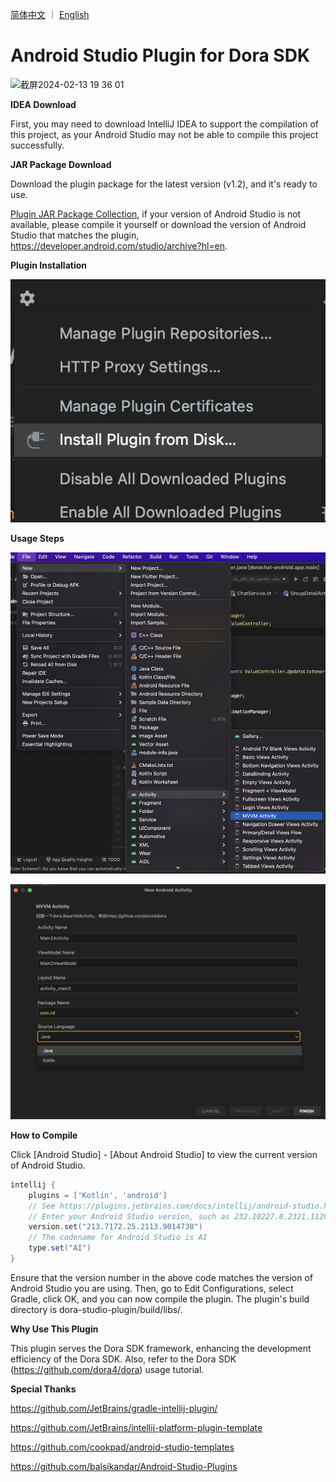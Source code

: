 <a href="./README.zh-CN.md">简体中文</a> ｜ <a href="./README.md">English</a>

# Android Studio Plugin for Dora SDK

<img width="963" alt="截屏2024-02-13 19 36 01" src="https://github.com/dora4/dora-studio-plugin/assets/71242257/77c7fd50-1618-48aa-87ba-9d977bf5c015">

**IDEA Download**

First, you may need to download IntelliJ IDEA to support the compilation of this project, as your Android Studio may not be able to compile this project successfully.

**JAR Package Download**

Download the plugin package for the latest version (v1.2), and it's ready to use.

<a href='https://github.com/dora4/dora-studio-plugin/blob/main/art/'>Plugin JAR Package Collection</a>, if your version of Android Studio is not available, please compile it yourself or download the version of Android Studio that matches the plugin, https://developer.android.com/studio/archive?hl=en.

**Plugin Installation**

![install-jar](https://github.com/dora4/dora-studio-plugin/blob/main/art/install-jar.png)

**Usage Steps**

![step1](https://github.com/dora4/dora-studio-plugin/blob/main/art/step1.png)

![step2](https://github.com/dora4/dora-studio-plugin/blob/main/art/step2.png)

**How to Compile**

Click [Android Studio] - [About Android Studio] to view the current version of Android Studio.

```groovy
intellij {
    plugins = ['Kotlin', 'android']
    // See https://plugins.jetbrains.com/docs/intellij/android-studio.html#android-studio-releases-listing
    // Enter your Android Studio version, such as 232.10227.8.2321.11203637
    version.set("213.7172.25.2113.9014738")
    // The codename for Android Studio is AI
    type.set("AI")
}
```

Ensure that the version number in the above code matches the version of Android Studio you are using. Then, go to Edit Configurations, select Gradle, click OK, and you can now compile the plugin. The plugin's build directory is dora-studio-plugin/build/libs/.

**Why Use This Plugin**

This plugin serves the Dora SDK framework, enhancing the development efficiency of the Dora SDK. Also, refer to the Dora SDK (https://github.com/dora4/dora) usage tutorial.

**Special Thanks**

https://github.com/JetBrains/gradle-intellij-plugin/

https://github.com/JetBrains/intellij-platform-plugin-template

https://github.com/cookpad/android-studio-templates

https://github.com/balsikandar/Android-Studio-Plugins

